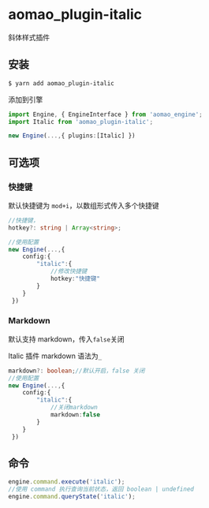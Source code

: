 # aomao_plugin-italic

斜体样式插件

## 安装

```bash
$ yarn add aomao_plugin-italic
```

添加到引擎

```ts
import Engine, { EngineInterface } from 'aomao_engine';
import Italic from 'aomao_plugin-italic';

new Engine(...,{ plugins:[Italic] })
```

## 可选项

### 快捷键

默认快捷键为 `mod+i`，以数组形式传入多个快捷键

```ts
//快捷键，
hotkey?: string | Array<string>;

//使用配置
new Engine(...,{
    config:{
        "italic":{
            //修改快捷键
            hotkey:"快捷键"
        }
    }
 })
```

### Markdown

默认支持 markdown，传入`false`关闭

Italic 插件 markdown 语法为`_`

```ts
markdown?: boolean;//默认开启，false 关闭
//使用配置
new Engine(...,{
    config:{
        "italic":{
            //关闭markdown
            markdown:false
        }
    }
 })
```

## 命令

```ts
engine.command.execute('italic');
//使用 command 执行查询当前状态，返回 boolean | undefined
engine.command.queryState('italic');
```
